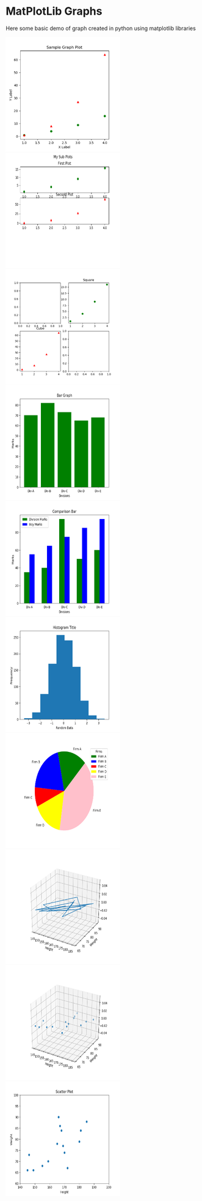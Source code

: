 # MatPlotLib Graphs

Here some basic demo of graph created in python using matplotlib libraries

<div>
  <kbd><img src="https://github.com/sky-flutter/Python-Tutorials/blob/MatPlotLibGraphs/ScreenShot/Figure_1.png" height="300" width="300"/></kbd>
  <kbd><img src="https://github.com/sky-flutter/Python-Tutorials/blob/MatPlotLibGraphs/ScreenShot/Figure_2.png"  height="300" width="300"/></kbd>
  <kbd><img src="https://github.com/sky-flutter/Python-Tutorials/blob/MatPlotLibGraphs/ScreenShot/Figure_3.png"  height="300" width="300"/></kbd>
  <kbd><img src="https://github.com/sky-flutter/Python-Tutorials/blob/MatPlotLibGraphs/ScreenShot/Figure_4.png"  height="300" width="300"/> </kbd>
  <kbd><img src="https://github.com/sky-flutter/Python-Tutorials/blob/MatPlotLibGraphs/ScreenShot/Figure_5.png"  height="300" width="300"/></kbd>
  <kbd><img src="https://github.com/sky-flutter/Python-Tutorials/blob/MatPlotLibGraphs/ScreenShot/Figure_6.png"  height="300" width="300"/></kbd>
  <kbd><img src="https://github.com/sky-flutter/Python-Tutorials/blob/MatPlotLibGraphs/ScreenShot/Figure_7.png"  height="300" width="300"/></kbd>
  <kbd><img src="https://github.com/sky-flutter/Python-Tutorials/blob/MatPlotLibGraphs/ScreenShot/Figure_8.png"  height="300" width="300"/></kbd>
  <kbd><img src="https://github.com/sky-flutter/Python-Tutorials/blob/MatPlotLibGraphs/ScreenShot/Figure_9.png"  height="300" width="300"/></kbd>
   <kbd><img src="https://github.com/sky-flutter/Python-Tutorials/blob/MatPlotLibGraphs/ScreenShot/Figure_10.png"  height="300" width="300"/></kbd>
  </div>
